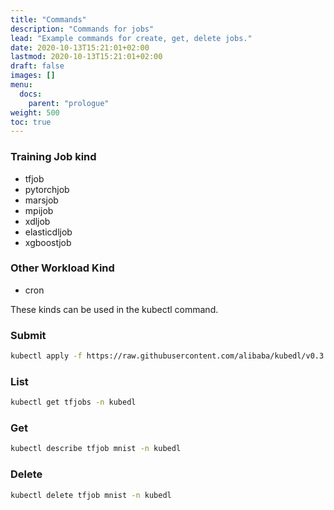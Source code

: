 ```yaml
---
title: "Commands"
description: "Commands for jobs"
lead: "Example commands for create, get, delete jobs."
date: 2020-10-13T15:21:01+02:00
lastmod: 2020-10-13T15:21:01+02:00
draft: false
images: []
menu:
  docs:
    parent: "prologue"
weight: 500
toc: true
---
```

### Training Job kind
- tfjob
- pytorchjob
- marsjob
- mpijob
- xdljob
- elasticdljob
- xgboostjob

### Other Workload Kind
- cron

These kinds can be used in the kubectl command.

### Submit

```bash
kubectl apply -f https://raw.githubusercontent.com/alibaba/kubedl/v0.3.0/example/tf/tf_job_mnist.yaml
```
### List

```bash
kubectl get tfjobs -n kubedl
```

### Get

```bash
kubectl describe tfjob mnist -n kubedl
```

### Delete

```bash
kubectl delete tfjob mnist -n kubedl
```
